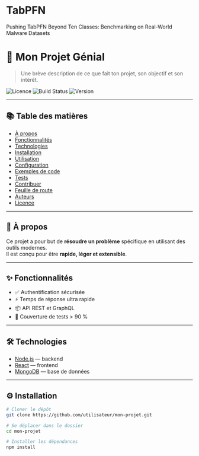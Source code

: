 # TabPFN
Pushing TabPFN Beyond Ten Classes: Benchmarking on Real-World Malware Datasets

# 🚀 Mon Projet Génial

> Une brève description de ce que fait ton projet, son objectif et son intérêt.

![Licence](https://img.shields.io/badge/license-MIT-green)
![Build Status](https://img.shields.io/badge/build-passing-brightgreen)
![Version](https://img.shields.io/badge/version-1.0.0-blue)

---

## 📚 Table des matières
- [À propos](#-à-propos)
- [Fonctionnalités](#-fonctionnalités)
- [Technologies](#-technologies)
- [Installation](#-installation)
- [Utilisation](#-utilisation)
- [Configuration](#-configuration)
- [Exemples de code](#-exemples-de-code)
- [Tests](#-tests)
- [Contribuer](#-contribuer)
- [Feuille de route](#-feuille-de-route)
- [Auteurs](#-auteurs)
- [Licence](#-licence)

---

## 📖 À propos
Ce projet a pour but de **résoudre un problème** spécifique en utilisant des outils modernes.  
Il est conçu pour être **rapide, léger et extensible**.

---

## ✨ Fonctionnalités
- ✅ Authentification sécurisée
- ⚡ Temps de réponse ultra rapide
- 📦 API REST et GraphQL
- 🧪 Couverture de tests > 90 %

---

## 🛠 Technologies
- [Node.js](https://nodejs.org/) — backend
- [React](https://reactjs.org/) — frontend
- [MongoDB](https://www.mongodb.com/) — base de données

---

## ⚙️ Installation
```bash
# Cloner le dépôt
git clone https://github.com/utilisateur/mon-projet.git

# Se déplacer dans le dossier
cd mon-projet

# Installer les dépendances
npm install
